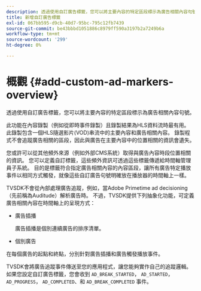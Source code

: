 ```yaml
---
description: 透過使用自訂廣告標籤，您可以將主要內容的特定區段標示為廣告相關內容句號。
title: 新增自訂廣告標籤
exl-id: 067bb595-d9cb-40d7-95bc-795c12fb7439
source-git-commit: be43bbbd1051886c8979ff590a3197b2a7249b6a
workflow-type: tm+mt
source-wordcount: '299'
ht-degree: 0%

---
```


# 概觀 {#add-custom-ad-markers-overview}

透過使用自訂廣告標籤，您可以將主要內容的特定區段標示為廣告相關內容句號。

此功能在內容錄製（例如從即時事件錄製）且錄製結果為HLS資料流時最有用。 此錄製包含一個HLS隨選影片(VOD)串流中的主要內容和廣告相關內容。 錄製程式不會追蹤廣告相關的區段，因此與廣告在主要內容中的位置相關的資訊會遺失。

您或許可以從其他頻外來源（例如外部CMS系統）取得與廣告內容時段位置相關的資訊。 您可以定義自訂標籤，這些頻外資訊可透過這些標籤傳遞給時間軸管理員子系統。 目的是標籤符合指定廣告相關內容的內容區段，讓所有廣告特定播放事件以相同方式觸發，就像這些自訂廣告句號明確放在播放器的時間軸上一樣。

TVSDK不會從內部處理廣告追蹤，例如，當Adobe Primetime ad decisioning （先前稱為Auditude）解析廣告時。 不過，TVSDK提供下列抽象化功能，可定義廣告相關內容在時間軸上的呈現方式：

* 廣告插播

   廣告插播是個別連續廣告的排序清單。
* 個別廣告

在每個廣告的起點和終點，分別針對廣告插播和廣告觸發播放事件。

TVSDK會將廣告追蹤事件傳送至您的應用程式，讓您能夠實作自己的追蹤邏輯。 如果您設定自訂廣告標籤，您會收到 `AD_BREAK_STARTED`， `AD_STARTED`， `AD_PROGRESS`， `AD_COMPLETED`、和 `AD_BREAK_COMPLETED` 事件。
